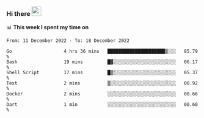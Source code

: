 ### Hi there <a href="https://www.gautamkrishnar.com/"><img src="https://media.giphy.com/media/hvRJCLFzcasrR4ia7z/giphy.gif" width="25px"></a>

📊 **This week I spent my time on**

<!--START_SECTION:waka-->

```text
From: 11 December 2022 - To: 18 December 2022

Go                   4 hrs 36 mins   █████████████████████▒░░░   85.79 %
Bash                 19 mins         █▓░░░░░░░░░░░░░░░░░░░░░░░   06.17 %
Shell Script         17 mins         █▒░░░░░░░░░░░░░░░░░░░░░░░   05.37 %
Text                 2 mins          ▒░░░░░░░░░░░░░░░░░░░░░░░░   00.92 %
Docker               2 mins          ░░░░░░░░░░░░░░░░░░░░░░░░░   00.66 %
Dart                 1 min           ░░░░░░░░░░░░░░░░░░░░░░░░░   00.60 %
```

<!--END_SECTION:waka-->
